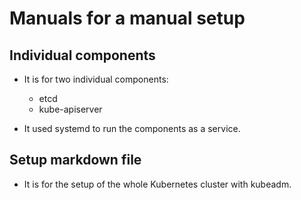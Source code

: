 # Manuals for a manual setup

## Individual components

* It is for two individual components:
    * etcd
    * kube-apiserver

* It used systemd to run the components as a service.

## Setup markdown file

* It is for the setup of the whole Kubernetes cluster with kubeadm.